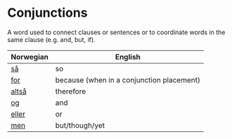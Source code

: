 # Conjunctions

A word used to connect clauses or sentences or to coordinate words in the same clause (e.g. and, but, if).

| Norwegian | English |
| --- | --- |
| [så](https://www.ordnett.no/search?language=no&phrase=så) | so |
| [for](https://www.ordnett.no/search?language=no&phrase=for) | because (when in a conjunction placement) |
| [altså](https://www.ordnett.no/search?language=no&phrase=altså) | therefore |
| [og](https://www.ordnett.no/search?language=no&phrase=og) | and |
| [eller](https://www.ordnett.no/search?language=no&phrase=eller) | or |
| [men](https://www.ordnett.no/search?language=no&phrase=men) | but/though/yet |

